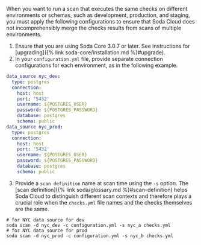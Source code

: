 When you want to run a scan that executes the same checks on different environments or schemas, such as development, production, and staging, you must apply the following configurations to ensure that Soda Cloud does not incomprehensibly merge the checks results from scans of multiple environments. 

1. Ensure that you are using Soda Core 3.0.7 or later. See instructions for [upgrading]({% link soda-core/installation.md %}#upgrade).
2. In your `configuration.yml` file, provide separate connection configurations for each environment, as in the following example.
```yaml
data_source nyc_dev:
  type: postgres
  connection:
    host: host
    port: '5432'
    username: ${POSTGRES_USER}
    password: ${POSTGRES_PASSWORD}
    database: postgres
    schema: public
data_source nyc_prod:
  type: postgres
  connection:
    host: host
    port: '5432'
    username: ${POSTGRES_USER}
    password: ${POSTGRES_PASSWORD}
    database: postgres
    schema: public
```
3. Provide a `scan definition` name at scan time using the `-s` option. The [scan definition]({% link soda/glossary.md %}#scan-definition) helps Soda Cloud to distinguish different scan contexts and therefore plays a crucial role when the `checks.yml` file names and the checks themselves are the same. 
```shell
# for NYC data source for dev
soda scan -d nyc_dev -c configuration.yml -s nyc_a checks.yml
# for NYC data source for prod
soda scan -d nyc_prod -c configuration.yml -s nyc_b checks.yml
```